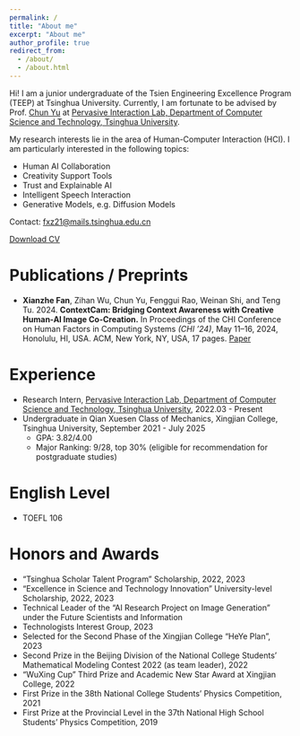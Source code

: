 ```yaml
---
permalink: /
title: "About me"
excerpt: "About me"
author_profile: true
redirect_from: 
  - /about/
  - /about.html
---
```


Hi! I am a junior undergraduate of the Tsien Engineering Excellence Program (TEEP) at Tsinghua University.
Currently, I am fortunate to be advised by Prof. [Chun Yu](https://pi.cs.tsinghua.edu.cn/lab/people/ChunYu/) at [Pervasive Interaction Lab, Department of Computer Science and Technology, Tsinghua University](https://pi.cs.tsinghua.edu.cn/).

My research interests lie in the area of Human-Computer Interaction (HCI). I am particularly interested in the following topics:
* Human AI Collaboration
* Creativity Support Tools
* Trust and Explainable AI
* Intelligent Speech Interaction
* Generative Models, e.g. Diffusion Models

Contact: fxz21@mails.tsinghua.edu.cn

[Download CV](https://ridiculousronzzz.github.io/files/CV.pdf)


Publications / Preprints
======
* **Xianzhe Fan**, Zihan Wu, Chun Yu, Fenggui Rao, Weinan Shi, and Teng Tu. 2024. **ContextCam: Bridging Context Awareness with Creative Human-AI Image Co-Creation.** In Proceedings of the CHI Conference on Human Factors in Computing Systems *(CHI ’24)*, May 11–16, 2024, Honolulu, HI, USA. ACM, New York, NY, USA, 17 pages. [Paper](https://ridiculousronzzz.github.io/files/chi24-240.pdf)
<!-- (https://doi.org/10.1145/3613904.3642129) -->

Experience
======
* Research Intern, [Pervasive Interaction Lab, Department of Computer Science and Technology, Tsinghua University](https://pi.cs.tsinghua.edu.cn/), 2022.03 - Present
* Undergraduate in Qian Xuesen Class of Mechanics, Xingjian College, Tsinghua University, September 2021 - July 2025
  * GPA: 3.82/4.00
  * Major Ranking: 9/28, top 30% (eligible for recommendation for postgraduate studies)

English Level
======
* TOEFL 106

Honors and Awards
======
* “Tsinghua Scholar Talent Program” Scholarship, 2022, 2023
* “Excellence in Science and Technology Innovation” University-level Scholarship, 2022, 2023
* Technical Leader of the “AI Research Project on Image Generation” under the Future Scientists and Information
* Technologists Interest Group, 2023
* Selected for the Second Phase of the Xingjian College “HeYe Plan”, 2023
* Second Prize in the Beijing Division of the National College Students’ Mathematical Modeling Contest 2022 (as team leader), 2022
* “WuXing Cup” Third Prize and Academic New Star Award at Xingjian College, 2022
* First Prize in the 38th National College Students’ Physics Competition, 2021
* First Prize at the Provincial Level in the 37th National High School Students’ Physics Competition, 2019
